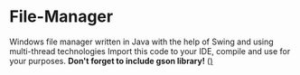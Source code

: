 # File-Manager
Windows file manager written in Java with the help of Swing and using multi-thread technologies
Import this code to your IDE, compile and use for your purposes.
<strong>Don't forget to include gson library!</strong> (<a href="https://stackoverflow.com/questions/3280353/how-to-import-a-jar-in-eclipse" target=blank>)
